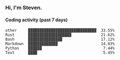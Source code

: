 ### Hi, I'm Steven.

#### Coding activity (past 7 days)
```
other     ▓▓▓▓▓▓▓▓▓▓▓▓▓▓▓▓▓▓▓▓▓▓▓▓▓▓▓▓▓▓  33.55%
Rust      ▓▓▓▓▓▓▓▓▓▓▓▓▓▓▓▓▓▓▓             21.62%
Bash      ▓▓▓▓▓▓▓▓▓▓▓▓▓▓▓                 17.12%
Markdown  ▓▓▓▓▓▓▓▓▓▓▓▓▓                   14.83%
Python    ▓▓▓▓▓▓                           7.44%
Text      ▓▓▓▓                             5.45%
```
